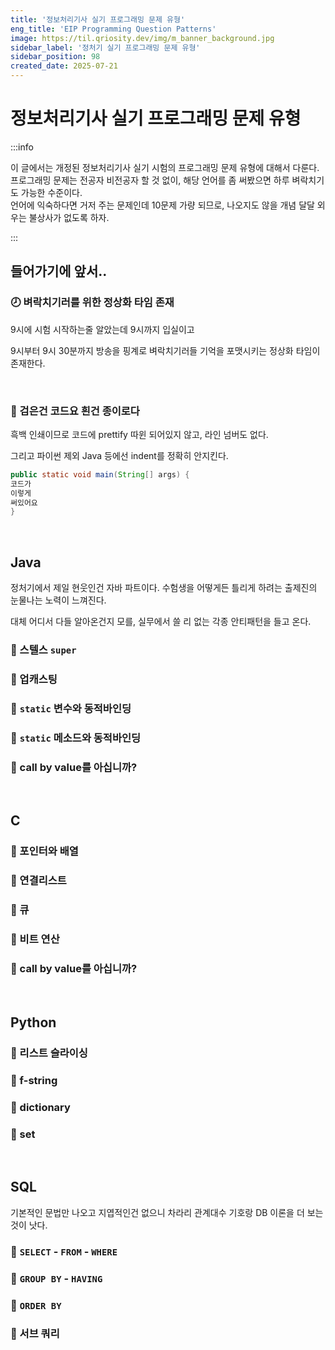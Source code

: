 ```yaml
---
title: '정보처리기사 실기 프로그래밍 문제 유형'
eng_title: 'EIP Programming Question Patterns'
image: https://til.qriosity.dev/img/m_banner_background.jpg
sidebar_label: '정처기 실기 프로그래밍 문제 유형'
sidebar_position: 98
created_date: 2025-07-21
---
```


# 정보처리기사 실기 프로그래밍 문제 유형

:::info

이 글에서는 개정된 정보처리기사 실기 시험의 프로그래밍 문제 유형에 대해서 다룬다.<br />
프로그래밍 문제는 전공자 비전공자 할 것 없이, 해당 언어를 좀 써봤으면 하루 벼락치기도 가능한 수준이다.<br />
언어에 익숙하다면 거저 주는 문제인데 10문제 가량 되므로, 나오지도 않을 개념 달달 외우는 불상사가 없도록 하자.

:::

## 들어가기에 앞서..

### 🕗️ 벼락치기러를 위한 정상화 타임 존재

9시에 시험 시작하는줄 알았는데 9시까지 입실이고

9시부터 9시 30분까지 방송을 핑계로 벼락치기러들 기억을 포맷시키는 정상화 타임이 존재한다.

<br />

### 🦓 검은건 코드요 흰건 종이로다

흑백 인쇄이므로 코드에 prettify 따윈 되어있지 않고, 라인 넘버도 없다.

그리고 파이썬 제외 Java 등에선 indent를 정확히 안지킨다.

```java
public static void main(String[] args) {
코드가
이렇게
써있어요
}
```

<br />

## Java

정처기에서 제일 현웃인건 자바 파트이다. 수험생을 어떻게든 틀리게 하려는 출제진의 눈물나는 노력이 느껴진다.

대체 어디서 다들 알아온건지 모를, 실무에서 쓸 리 없는 각종 안티패턴을 들고 온다.

### 📌 스텔스 `super`

### 📌 업캐스팅

### 📌 `static` 변수와 동적바인딩

### 📌 `static` 메소드와 동적바인딩

### 📌 call by value를 아십니까?

<br />

## C

### 📌 포인터와 배열

### 📌 연결리스트

### 📌 큐

### 📌 비트 연산

### 📌 call by value를 아십니까?

<br />

## Python

### 📌 리스트 슬라이싱

### 📌 f-string

### 📌 dictionary

### 📌 set

<br />

## SQL

기본적인 문법만 나오고 지엽적인건 없으니 차라리 관계대수 기호랑 DB 이론을 더 보는 것이 낫다.

### 📌 `SELECT` - `FROM` - `WHERE`

### 📌 `GROUP BY` - `HAVING`

### 📌 `ORDER BY`

### 📌 서브 쿼리